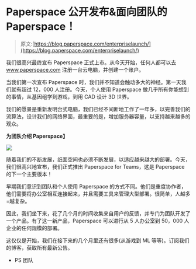# Paperspace 公开发布&面向团队的 Paperspace！

> 原文:[https://blog.paperspace.com/enterpriselaunch/](https://blog.paperspace.com/enterpriselaunch/)

我们很高兴最终宣布 Paperspace 正式上市。从今天开始，任何人都可以去 www.paperspace.com 注册一台云电脑，并创建一个账户。

当我们第一次宣布 Paperspace 时，我们并不知道会触动多大的神经。第一天我们就有超过 12，000 人注册。今天，个人使用 Paperspace 做几乎所有你能想到的事情，从基因组学到游戏，到用 CAD 设计 3D 世界。

我们的愿景是重新发明台式电脑，我们已经不间断地工作了一年多，以完善我们的流算法，设计我们的网络界面，最重要的是，增加服务器容量，以支持越来越多的观众。

**为团队介绍 Paperspace】**

![](../Images/27a4ad213f0ca8e76e5a5cf75b6e8600.png)

随着我们的不断发展，纸面空间也必须不断发展，以适应越来越大的部署。今天，我们很高兴地宣布，我们正式推出 Paperspace for Teams，这是 Paperspace 的下一个主要版本！

早期我们意识到团队和个人使用 Paperspace 的方式不同。他们是重度协作者，他们需要将办公室相互连接起来，并且需要工具来管理大型部署。很简单，人越多=越复杂。

因此，我们坐下来，花了几个月的时间收集来自用户的反馈，并专门为团队开发了一个产品。有了这一新产品，Paperspace 可以进行从 5 人办公室到 50，000 人企业的任何规模的部署。

这仅仅是开始，我们在接下来的几个月里还有很多(从游戏到 ML 等等)。订阅我们的博客，获取所有最新公告。

- PS 团队